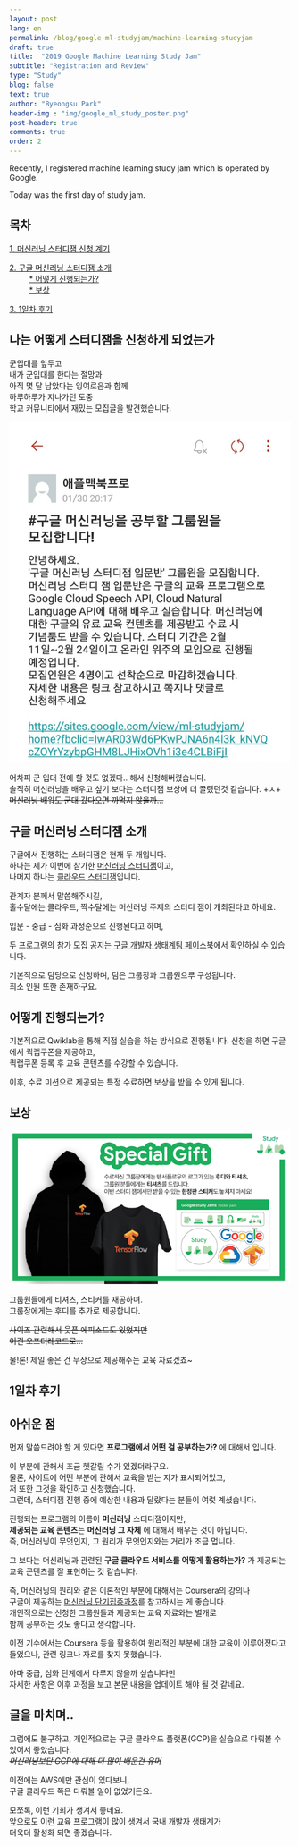```yaml
---
layout: post
lang: en 
permalink: /blog/google-ml-studyjam/machine-learning-studyjam
draft: true
title:  "2019 Google Machine Learning Study Jam"
subtitle: "Registration and Review"
type: "Study"
blog: false
text: true
author: "Byeongsu Park"
header-img : "img/google_ml_study_poster.png"
post-header: true
comments: true
order: 2
---
```


Recently, I registered machine learning study jam which is operated by Google.
 
Today was the first day of study jam.


## 목차
[1. 머신러닝 스터디잼 신청 계기](#나는-어떻게-스터디잼을-신청하게-되었는가)

[2. 구글 머신러닝 스터디잼 소개](#구글-머신러닝-스터디잼-소개)  
      &nbsp;&nbsp;&nbsp;&nbsp;&nbsp;&nbsp;&nbsp;&nbsp;
      [* 어떻게 진행되는가?](#어떻게-진행되는가?)  
      &nbsp;&nbsp;&nbsp;&nbsp;&nbsp;&nbsp;&nbsp;&nbsp;
      [* 보상](#보상)  

[3.  1일차 후기](#1일차-후기)



## 나는 어떻게 스터디잼을 신청하게 되었는가
   군입대를 앞두고  
   내가 군입대를 한다는 절망과  
   아직 몇 달 남았다는 잉여로움과 함께  
   하루하루가 지나가던 도중  
   학교 커뮤니티에서 재밌는 모집글을 발견했습니다.  

   ![커뮤니티 모집글](img/everytime_google_studyjam_recruit.jpg)

   어차피 군 입대 전에 할 것도 없겠다.. 해서 신청해버렸습니다.  
   솔직히 머신러닝을 배우고 싶기 보다는 스터디잼 보상에 더 끌렸던것 같습니다. +ㅅ+   
   ~~머신러닝 배워도 군대 갔다오면 까먹지 않을까...~~ 

## 구글 머신러닝 스터디잼 소개
   구글에서 진행하는 스터디잼은 현재 두 개입니다.  
   하나는 제가 이번에 참가한 [머신러닝 스터디잼](https://sites.google.com/view/ml-studyjam/)이고,  
   나머지 하나는 [클라우드 스터디잼](https://sites.google.com/view/cloud-studyjam)입니다.  

   관계자 분께서 말씀해주시길,  
   홀수달에는 클라우드, 짝수달에는 머신러닝 주제의 스터디 잼이 개최된다고 하네요.

   입문 - 중급 - 심화 과정순으로 진행된다고 하며,  

   두 프로그램의 참가 모집 공지는 [구글 개발자 생태계팀 페이스북](https://www.facebook.com/gdgkorea/)에서 확인하실 수 있습니다.

   기본적으로 팀당으로 신청하며, 
   팀은 그룹장과 그룹원으루 구성됩니다.  
   최소 인원 또한 존재하구요.  

## 어떻게 진행되는가?
   기본적으로 Qwiklab을 통해 직접 실습을 하는 방식으로 진행됩니다.
   신청을 하면 구글에서 퀵랩쿠폰을 제공하고,  
   퀵랩쿠폰 등록 후 교육 콘텐츠를 수강할 수 있습니다.  

   이후, 수료 미션으로 제공되는 특정  수료하면 보상을 받을 수 있게 됩니다.

   

## 보상
   ![보상](img/reward.png)  

   그룹원들에게 티셔츠, 스티커를 재공하며.  
   그룹장에게는 후디를 추가로 제공합니다.  

   ~~사이즈 관련해서 웃픈 에피소드도 있었지만  
   이건 오프더레코드로...~~

   물!론! 제일 좋은 건 무상으로 제공해주는 교육 자료겠죠~

## 1일차 후기  

## 아쉬운 점 
  먼저 말씀드려야 할 게 있다면 **프로그램에서 어떤 걸 공부하는가?** 에 대해서 입니다.  

  이 부분에 관해서 조금 헷갈릴 수가 있겠더라구요.  
  물론, 사이트에 어떤 부분에 관해서 교육을 받는 지가 표시되어있고,  
  저 또한 그것을 확인하고 신청했습니다.  
  그런데, 스터디잼 진행 중에 예상한 내용과 달랐다는 분들이 여럿 계셨습니다.  

  진행되는 프로그램의 이름이 **머신러닝** 스터디잼이지만,  
  **제공되는 교육 콘텐츠**는 **머신러닝 그 자체** 에 대해서 배우는 것이 아닙니다.  
  즉, 머신러닝이 무엇인지, 그 원리가 무엇인지와는 거리가 조금 멉니다.  

  그 보다는 머신러닝과 관련된 **구글 클라우드 서비스를 어떻게 활용하는가?** 가 제공되는 교육 콘텐츠를 잘 표현하는 것 같습니다.  

  즉, 머신러닝의 원리와 같은 이론적인 부분에 대해서는 Coursera의 강의나  
  구글이 제공하는 [머신러닝 단기집중과정](https://developers.google.com/machine-learning/crash-course/?hl=ko)를 참고하시는 게 좋습니다.  
  개인적으로는 신청한 그룹원들과 제공되는 교육 자료와는 별개로   
  함께 공부하는 것도 좋다고 생각합니다.
  

  이전 기수에서는 Coursera 등을 활용하여 원리적인 부분에 대한 교육이 이루어졌다고 들었으나, 관련 링크나 자료를 찾지 못했습니다.


  아마 중급, 심화 단계에서 다루지 않을까 싶습니다만  
  자세한 사항은 이후 과정을 보고 본문 내용을 업데이트 해야 될 것 같네요.

## 글을 마치며..
  그럼에도 불구하고, 개인적으로는 구글 클라우드 플랫폼(GCP)을  실습으로 다뤄볼 수 있어서 좋았습니다.  
  _~~머신러닝보단 GCP에 대해 더 많이 배운건 유머~~_ 
  
  이전에는 AWS에만 관심이 있다보니,  
  구글 클라우드 쪽은 다뤄볼 일이 없었거든요.  

  모쪼록, 이런 기회가 생겨서 좋네요.  
  앞으로도 이런 교육 프로그램이 많이 생겨서 국내 개발자 생태계가  
  더욱더 활성화 되면 좋겠습니다.

  
 

  




  
  
  
 






   



